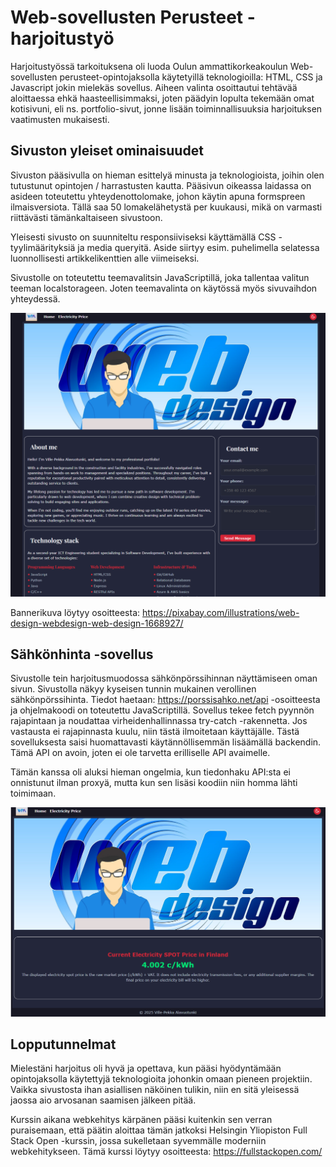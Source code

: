 # Web-sovellusten Perusteet -harjoitustyö
Harjoitustyössä tarkoituksena oli luoda Oulun ammattikorkeakoulun Web-sovellusten perusteet-opintojaksolla käytetyillä teknologioilla: HTML, CSS ja Javascript jokin mielekäs sovellus. Aiheen valinta osoittautui tehtävää aloittaessa ehkä haasteellisimmaksi, joten päädyin lopulta tekemään omat kotisivuni, eli ns. portfolio-sivut, jonne lisään toiminnallisuuksia harjoituksen vaatimusten mukaisesti.

## Sivuston yleiset ominaisuudet
Sivuston pääsivulla on hieman esittelyä minusta ja teknologioista, joihin olen tutustunut opintojen / harrastusten kautta. 
Pääsivun oikeassa laidassa on asideen toteutettu yhteydenottolomake, johon käytin apuna formspreen ilmaisversiota. Tällä saa 50 lomakelähetystä per kuukausi, mikä on varmasti riittävästi tämänkaltaiseen sivustoon. 

Yleisesti sivusto on suunniteltu responsiiviseksi käyttämällä CSS -tyylimäärityksiä ja media queryitä. Aside siirtyy esim. puhelimella selatessa luonnollisesti artikkelikenttien alle viimeiseksi. 

Sivustolle on toteutettu teemavalitsin JavaScriptillä, joka tallentaa valitun teeman localstorageen. Joten teemavalinta on käytössä myös sivuvaihdon yhteydessä.  

![Yleiskuva](./readme_kuvat/main.png)

Bannerikuva löytyy osoitteesta: https://pixabay.com/illustrations/web-design-webdesign-web-design-1668927/

## Sähkönhinta -sovellus
Sivustolle tein harjoitusmuodossa sähkönpörssihinnan näyttämiseen oman sivun. Sivustolla näkyy kyseisen tunnin mukainen verollinen sähkönpörssihinta. Tiedot haetaan: https://porssisahko.net/api -osoitteesta ja ohjelmakoodi on toteutettu JavaScriptillä. Sovellus tekee fetch pyynnön rajapintaan ja noudattaa virheidenhallinnassa try-catch -rakennetta. Jos vastausta ei rajapinnasta kuulu, niin tästä ilmoitetaan käyttäjälle. Tästä sovelluksesta saisi huomattavasti käytännöllisemmän lisäämällä backendin. Tämä API on avoin, joten ei ole tarvetta erilliselle API avaimelle.

Tämän kanssa oli aluksi hieman ongelmia, kun tiedonhaku API:sta ei onnistunut ilman proxyä, mutta kun sen lisäsi koodiin niin homma lähti toimimaan.

![Sähkönhinta](./readme_kuvat/electricity.png)

## Lopputunnelmat
Mielestäni harjoitus oli hyvä ja opettava, kun pääsi hyödyntämään opintojaksolla käytettyjä teknologioita johonkin omaan pieneen projektiin. Vaikka sivustosta ihan asiallisen näköinen tulikin, niin en sitä yleisessä jaossa aio arvosanan saamisen jälkeen pitää.

Kurssin aikana webkehitys kärpänen pääsi kuitenkin sen verran puraisemaan, että päätin aloittaa tämän jatkoksi Helsingin Yliopiston Full Stack Open -kurssin, jossa sukelletaan syvemmälle moderniin webkehitykseen. Tämä kurssi löytyy osoitteesta: https://fullstackopen.com/